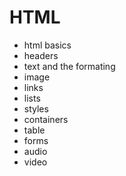 # HTML

* html basics
* headers
* text and the formating
* image
* links
* lists
* styles
* containers
* table
* forms
* audio
* video